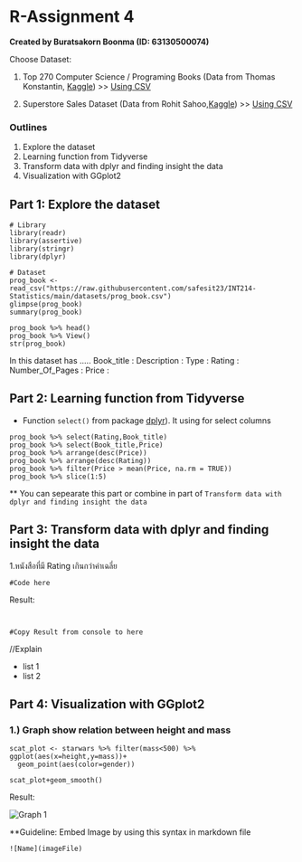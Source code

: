 # R-Assignment 4

**Created by Buratsakorn Boonma (ID: 63130500074)**

Choose Dataset:
1. Top 270 Computer Science / Programing Books (Data from Thomas Konstantin, [Kaggle](https://www.kaggle.com/thomaskonstantin/top-270-rated-computer-science-programing-books)) >> [Using CSV](https://raw.githubusercontent.com/safesit23/INT214-Statistics/main/datasets/prog_book.csv)

2. Superstore Sales Dataset (Data from Rohit Sahoo,[Kaggle](https://www.kaggle.com/rohitsahoo/sales-forecasting)) >> [Using CSV](https://raw.githubusercontent.com/safesit23/INT214-Statistics/main/datasets/superstore_sales.csv)


### Outlines
1. Explore the dataset
2. Learning function from Tidyverse
3. Transform data with dplyr and finding insight the data
4. Visualization with GGplot2

## Part 1: Explore the dataset

```{R}
# Library
library(readr)
library(assertive)
library(stringr)
library(dplyr)

# Dataset
prog_book <- read_csv("https://raw.githubusercontent.com/safesit23/INT214-Statistics/main/datasets/prog_book.csv")
glimpse(prog_book)
summary(prog_book)

prog_book %>% head()
prog_book %>% View()
str(prog_book)
```

In this dataset has .....
Book_title  :
Description :
Type  :
Rating  : 
Number_Of_Pages :
Price :


## Part 2: Learning function from Tidyverse

- Function `select()` from package [dplyr](https://dplyr.tidyverse.org/articles/dplyr.html#select-columns-with-select)). It using for select columns

```{R}
prog_book %>% select(Rating,Book_title)
prog_book %>% select(Book_title,Price)
prog_book %>% arrange(desc(Price))
prog_book %>% arrange(desc(Rating))
prog_book %>% filter(Price > mean(Price, na.rm = TRUE))
prog_book %>% slice(1:5)
```
** You can sepearate this part or combine in part of `Transform data with dplyr and finding insight the data`

## Part 3: Transform data with dplyr and finding insight the data

1.หนังสือที่มี Rating เกินกว่าค่าเฉลี่ย

```{R}
#Code here
```

Result:
```{R}


#Copy Result from console to here
```
//Explain

- list 1
- list 2

## Part 4: Visualization with GGplot2
### 1.) Graph show relation between height and mass
```
scat_plot <- starwars %>% filter(mass<500) %>% ggplot(aes(x=height,y=mass))+
  geom_point(aes(color=gender))

scat_plot+geom_smooth()
```
Result:

![Graph 1](graph1.png)

**Guideline:
Embed Image by using this syntax in markdown file
````
![Name](imageFile)
````
